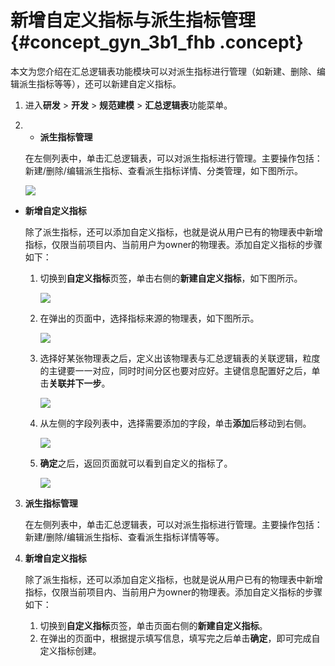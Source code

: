 # 新增自定义指标与派生指标管理 {#concept_gyn_3b1_fhb .concept}

本文为您介绍在汇总逻辑表功能模块可以对派生指标进行管理（如新建、删除、编辑派生指标等等），还可以新建自定义指标。

1.  进入**研发** \> **开发** \> **规范建模** \> **汇总逻辑表**功能菜单。
2.  -   **派生指标管理** 

    在左侧列表中，单击汇总逻辑表，可以对派生指标进行管理。主要操作包括：新建/删除/编辑派生指标、查看派生指标详情、分类管理，如下图所示。

    ![](http://static-aliyun-doc.oss-cn-hangzhou.aliyuncs.com/assets/img/149431/155599249241492_zh-CN.png)

-   **新增自定义指标** 

    除了派生指标，还可以添加自定义指标，也就是说从用户已有的物理表中新增指标，仅限当前项目内、当前用户为owner的物理表。添加自定义指标的步骤如下：

    1.  切换到**自定义指标**页签，单击右侧的**新建自定义指标**，如下图所示。

        ![](http://static-aliyun-doc.oss-cn-hangzhou.aliyuncs.com/assets/img/149431/155599249241493_zh-CN.png)

    2.  在弹出的页面中，选择指标来源的物理表，如下图所示。

        ![](http://static-aliyun-doc.oss-cn-hangzhou.aliyuncs.com/assets/img/149431/155599249341494_zh-CN.png)

    3.  选择好某张物理表之后，定义出该物理表与汇总逻辑表的关联逻辑，粒度的主键要一一对应，同时时间分区也要对应好。主键信息配置好之后，单击**关联并下一步**。

        ![](http://static-aliyun-doc.oss-cn-hangzhou.aliyuncs.com/assets/img/149431/155599249341495_zh-CN.png)

    4.  从左侧的字段列表中，选择需要添加的字段，单击**添加**后移动到右侧。

        ![](http://static-aliyun-doc.oss-cn-hangzhou.aliyuncs.com/assets/img/149431/155599249341496_zh-CN.png)

    5.  **确定**之后，返回页面就可以看到自定义的指标了。

        ![](http://static-aliyun-doc.oss-cn-hangzhou.aliyuncs.com/assets/img/149431/155599249341497_zh-CN.png)

3.  **派生指标管理** 

    在左侧列表中，单击汇总逻辑表，可以对派生指标进行管理。主要操作包括：新建/删除/编辑派生指标、查看派生指标详情等等。

4.  **新增自定义指标** 

    除了派生指标，还可以添加自定义指标，也就是说从用户已有的物理表中新增指标，仅限当前项目内、当前用户为owner的物理表。添加自定义指标的步骤如下：

    1.  切换到**自定义指标**页签，单击页面右侧的**新建自定义指标**。
    2.  在弹出的页面中，根据提示填写信息，填写完之后单击**确定**，即可完成自定义指标创建。

